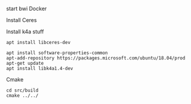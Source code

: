 start bwi Docker

Install Ceres

Install k4a stuff

```
apt install libceres-dev

apt install software-properties-common
apt-add-repository https://packages.microsoft.com/ubuntu/18.04/prod
apt-get update
apt install libk4a1.4-dev
```

Cmake

```
cd src/build
cmake ../../
```


